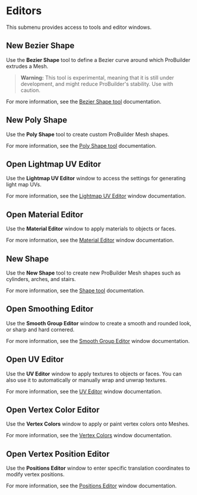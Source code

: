 # Editors

This submenu provides access to tools and editor windows.

## New Bezier Shape

Use the **Bezier Shape** tool to define a Bezier curve around which ProBuilder extrudes a Mesh.

> **Warning:** This tool is experimental, meaning that it is still under development, and might reduce ProBuilder's stability. Use with caution.

For more information, see the [Bezier Shape tool](bezier.md) documentation.

## New Poly Shape

Use the **Poly Shape** tool to create custom ProBuilder Mesh shapes.

For more information, see the [Poly Shape tool](shape-tool.md) documentation.

## Open Lightmap UV Editor

Use the **Lightmap UV Editor** window to access the settings for generating light map UVs.

For more information, see the [Lightmap UV Editor](lightmap-uv.md) window documentation.

## Open Material Editor

Use the **Material Editor** window to apply materials to objects or faces.

For more information, see the [Material Editor](material-tools.md) window documentation.

## New Shape

Use the **New Shape** tool to create new ProBuilder Mesh shapes such as cylinders, arches, and stairs.

For more information, see the [Shape tool](shape-tool.md) documentation.

## Open Smoothing Editor

Use the **Smooth Group Editor** window to create a smooth and rounded look, or sharp and hard cornered.

For more information, see the [Smooth Group Editor](smoothing-groups.md) window documentation.

## Open UV Editor

Use the **UV Editor** window to apply textures to objects or faces. You can also use it to automatically or manually wrap and unwrap textures.

For more information, see the [UV Editor](uv-editor.md) window documentation.

## Open Vertex Color Editor

Use the **Vertex Colors** window to apply or paint vertex colors onto Meshes.

For more information, see the [Vertex Colors](vertex-colors.md) window documentation.

## Open Vertex Position Editor

Use the **Positions Editor** window to enter specific translation coordinates to modify vertex positions.

For more information, see the [Positions Editor](vertex-positions.md) window documentation.
